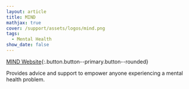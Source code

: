 ```yaml
---
layout: article
title: MIND
mathjax: true
cover: /support/assets/logos/mind.png
tags:
  - Mental Health
show_date: false
---
```


[MIND Website](https://www.mind.org.uk){:.button.button--primary.button--rounded}


Provides advice and support to empower anyone experiencing a mental health problem.
